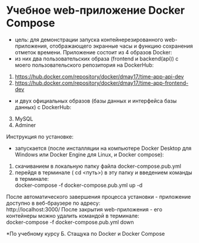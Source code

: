 # Учебное web-приложение Docker Compose

- цель: для демонстрации запуска контейнерезированного web-приложения, отображающего экранные часы и функцию сохранения отметок времени.
Приложение состоит из 4 образов Docker:
- из них два пользовательских образа (frontend и backend(api)) с моего пользовательского репозитория на DockerHub:
1. https://hub.docker.com/repository/docker/dmay17/time-app-api-dev
2. https://hub.docker.com/repository/docker/dmay17/time-app-frontend-dev
- и двух официальных образов (базы данных и интерфейса базы данных) с DockerHub:
3. MySQL
4. Adminer

Инструкция по установке:
- запускается (после инсталляции на компьютере Docker Desktop для Windows или Docker Engine для Linux, и Docker compose): 
1) скачиванием в локальную папку файла docker-compose.pub.yml
2) перейдя в терминале ( cd <путь>) в эту папку и введением команды в терминале:    
docker-compose -f docker-compose.pub.yml up -d

После автоматического завершения процесса установки - приложение доступно в веб-браузере по адресу:     
http://localhost:3000/
После закрытия web-приложения - его контейнеры можно удалить командой в терминале:     
docker-compose -f docker-compose.pub.yml down

*По учебному курсу Б. Стащука по Docker и Docker Compose
